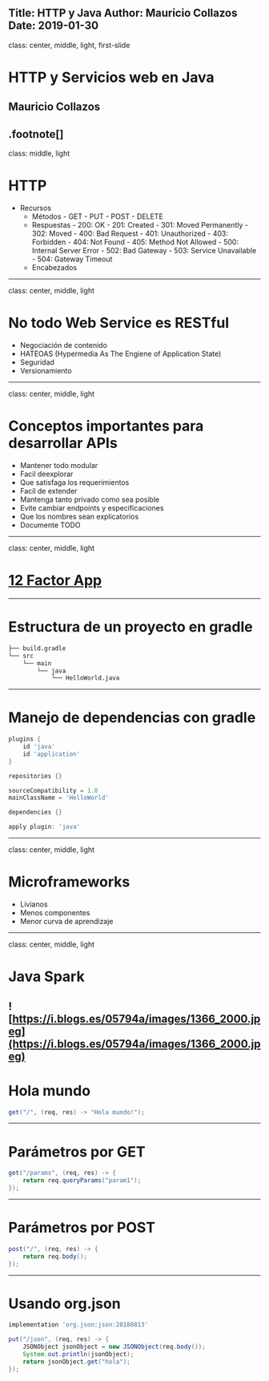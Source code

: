 Title: HTTP y Java
Author: Mauricio Collazos
Date: 2019-01-30
![]()
---
class: center, middle, light, first-slide
# HTTP y Servicios web en Java
## Mauricio Collazos
.footnote[]
---
class:  middle, light
# HTTP
- Recursos
  - Métodos
        - GET
        - PUT
        - POST
        - DELETE
  - Respuestas
        - 200: OK
        - 201: Created
        - 301: Moved Permanently
        - 302: Moved
        - 400: Bad Request
        - 401: Unauthorized
        - 403: Forbidden
        - 404: Not Found
        - 405: Method Not Allowed
        - 500: Internal Server Error
        - 502: Bad Gateway
        - 503: Service Unavailable
        - 504: Gateway Timeout
  - Encabezados

---
class: center, middle, light
# No todo Web Service es RESTful
- Negociación de contenido
- HATEOAS (Hypermedia As The Engiene of Application State)
- Seguridad
- Versionamiento

---
class: center, middle, light
# Conceptos importantes para desarrollar APIs
- Mantener todo modular
- Facil deexplorar
- Que satisfaga los requerimientos
- Facil de extender
- Mantenga tanto privado como sea posible
- Evite cambiar endpoints y especificaciones
- Que los nombres sean explicatorios
- Documente TODO
---
class: center, middle, light

# [12 Factor App](https://12factor.net/es/)
---
# Estructura de un proyecto en gradle
```bash
├── build.gradle
└── src
    └── main
        └── java
            └── HelloWorld.java
```

---
# Manejo de dependencias con gradle
```groovy
plugins {
    id 'java'
    id 'application'
}

repositories {}

sourceCompatibility = 1.8
mainClassName = 'HelloWorld'

dependencies {}

apply plugin: 'java'
```
---
class: center, middle, light
# Microframeworks
- Livianos
- Menos componentes
- Menor curva de aprendizaje
---
class: center, middle, light
# Java Spark
![https://i.blogs.es/05794a/images/1366_2000.jpeg](https://i.blogs.es/05794a/images/1366_2000.jpeg)
---
# Hola mundo

```java
get("/", (req, res) -> "Hola mundo!");
```

---
# Parámetros por GET

```java
get("/params", (req, res) -> {
    return req.queryParams("param1");
});
```

---
# Parámetros por POST

```java
post("/", (req, res) -> {
    return req.body();
});
```
---
# Usando org.json

```groovy
implementation 'org.json:json:20180813'
```

```java
put("/json", (req, res) -> {
    JSONObject jsonObject = new JSONObject(req.body());
    System.out.println(jsonObject);
    return jsonObject.get("hola");
});
```